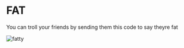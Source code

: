# FAT
You can troll your friends by sending them this code to say theyre fat


![fatty](https://github.com/alfredisskkk/FAT/assets/139810278/8ab5f186-da8f-4e87-9d1f-e2bebf2c276e)
